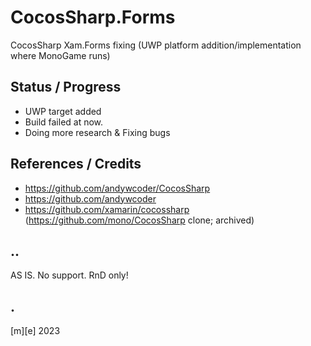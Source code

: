 # CocosSharp.Forms

CocosSharp Xam.Forms fixing (UWP platform addition/implementation where MonoGame runs)


## Status / Progress
- UWP target added
- Build failed at now.
- Doing more research & Fixing bugs

## References / Credits
- https://github.com/andywcoder/CocosSharp	
- https://github.com/andywcoder
- https://github.com/xamarin/cocossharp (https://github.com/mono/CocosSharp clone; archived)

## ..
AS IS. No support. RnD only!

## .
[m][e] 2023